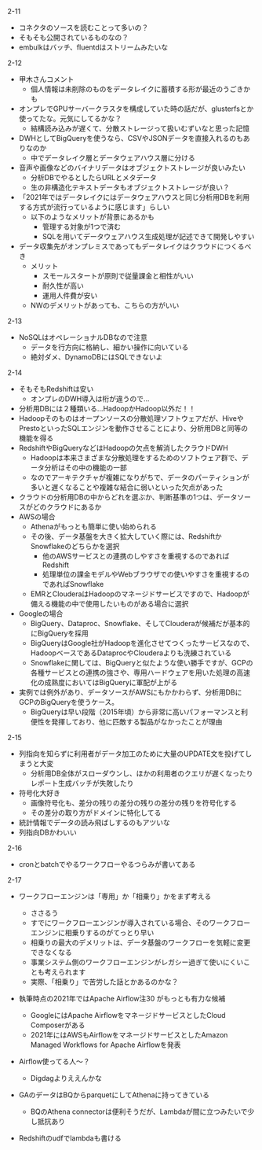 2-11

- コネクタのソースを読むことって多いの？
- そもそも公開されているものなの？
- embulkはバッチ、fluentdはストリームみたいな

2-12

- 甲木さんコメント
    - 個人情報は未削除のものをデータレイクに蓄積する形が最近のうごきかも
- オンプレでGPUサーバークラスタを構成していた時の話だが、glusterfsとか使ってたな。元気にしてるかな？
    - 結構読み込みが遅くて、分散ストレージって扱いむずいなと思った記憶
- DWHとしてBigQueryを使うなら、CSVやJSONデータを直接入れるのもありなのか
    - 中でデータレイク層とデータウェアハウス層に分ける
- 音声や画像などのバイナリデータはオブジェクトストレージが良いみたい
    - 分析DBでやるとしたらURLとメタデータ
    - 生の非構造化テキストデータもオブジェクトストレージが良い？
- 「2021年ではデータレイクにはデータウェアハウスと同じ分析用DBを利用する方式が流行っているように感じます」らしい
    - 以下のようなメリットが背景にあるかも
        - 管理する対象が1つで済む
        - SQLを用いてデータウェアハウス生成処理が記述できて開発しやすい
- データ収集先がオンプレミスであってもデータレイクはクラウドにつくるべき
    - メリット
        - スモールスタートが原則で従量課金と相性がいい
        - 耐久性が高い
        - 運用人件費が安い
    - NWのデメリットがあっても、こちらの方がいい

2-13

- NoSQLはオペレーショナルDBなので注意
    - データを行方向に格納し、細かい操作に向いている
    - 絶対ダメ、DynamoDBにはSQLできないよ

2-14

- そもそもRedshiftは安い
    - オンプレのDWH導入は桁が違うので…
- 分析用DBには２種類いる…HadoopかHadoop以外だ！！
- Hadoopそのものはオープンソースの分散処理ソフトウェアだが、HiveやPrestoといったSQLエンジンを動作させることにより、分析用DBと同等の機能を得る
- RedshiftやBigQueryなどはHadoopの欠点を解消したクラウドDWH
    - Hadoopは本来さまざまな分散処理をするためのソフトウェア群で、データ分析はその中の機能の一部
    - なのでアーキテクチャが複雑になりがちで、データのパーティションが多いと遅くなることや複雑な結合に弱いといった欠点があった
- クラウドの分析用DBの中からどれを選ぶか、判断基準の1つは、データソースがどのクラウドにあるか
- AWSの場合
    - Athenaがもっとも簡単に使い始められる
    - その後、データ基盤を大きく拡大していく際には、RedshiftかSnowflakeのどちらかを選択
        - 他のAWSサービスとの連携のしやすさを重視するのであればRedshift
        - 処理単位の課金モデルやWebブラウザでの使いやすさを重視するのであればSnowflake
    - EMRとClouderaはHadoopのマネージドサービスですので、Hadoopが備える機能の中で使用したいものがある場合に選択
- Googleの場合
    - BigQuery、Dataproc、Snowflake、そしてClouderaが候補だが基本的にBigQueryを採用
    - BigQueryはGoogle社がHadoopを進化させてつくったサービスなので、HadoopベースであるDataprocやClouderaよりも洗練されている
    - Snowflakeに関しては、BigQueryと似たような使い勝手ですが、GCPの各種サービスとの連携の強さや、専用ハードウェアを用いた処理の高速化の成熟度においてはBigQueryに軍配が上がる
- 実例では例外があり、データソースがAWSにもかかわらず、分析用DBにGCPのBigQueryを使うケース。
    - BigQueryは早い段階（2015年頃）から非常に高いパフォーマンスと利便性を発揮しており、他に匹敵する製品がなかったことが理由

2-15

- 列指向を知らずに利用者がデータ加工のために大量のUPDATE文を投げてしまうと大変
    - 分析用DB全体がスローダウンし、ほかの利用者のクエリが遅くなったりレポート生成バッチが失敗したり
- 符号化大好き
    - 画像符号化も、差分の残りの差分の残りの差分の残りを符号化する
    - その差分の取り方がドメインに特化してる
- 統計情報でデータの読み飛ばしするのもアツいな
- 列指向DBかわいい

2-16

- cronとbatchでやるワークフローやるつらみが書いてある

2-17

- ワークフローエンジンは「専用」か「相乗り」かをまず考える
    - ささるう
    - すでにワークフローエンジンが導入されている場合、そのワークフローエンジンに相乗りするのがてっとり早い
    - 相乗りの最大のデメリットは、データ基盤のワークフローを気軽に変更できなくなる
    - 事業システム側のワークフローエンジンがレガシー過ぎて使いにくいことも考えられます
    - 実際、「相乗り」で苦労した話とかあるのかな？
- 執筆時点の2021年ではApache Airflow注30 がもっとも有力な候補
    - GoogleにはApache AirflowをマネージドサービスとしたCloud Composerがある
    - 2021年にはAWSもAirflowをマネージドサービスとしたAmazon Managed Workflows for Apache Airflowを発表
- Airflow使ってる人～？
    - Digdagよりええんかな
    
- GAのデータはBQからparquetにしてAthenaに持ってきている
    - BQのAthena connectorは便利そうだが、Lambdaが間に立つみたいで少し抵抗あり
- Redshiftのudfでlambdaも書ける